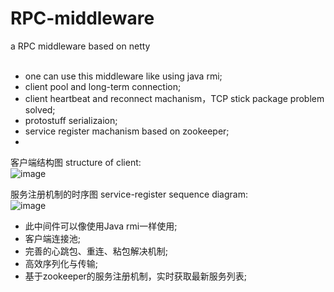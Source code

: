 # RPC-middleware
a  RPC middleware based on netty<br>
<br>
- one can use this middleware like using java rmi;
- client pool and long-term connection; 
- client heartbeat and reconnect machanism，TCP stick package problem solved;
- protostuff serializaion;
- service register machanism based on zookeeper;
-

客户端结构图 structure of client:<br>
![image](https://github.com/burhanxz/RPC-middleware/blob/master/client%E7%BB%93%E6%9E%84.png)<br>

服务注册机制的时序图 service-register sequence diagram:<br>
![image](https://github.com/burhanxz/RPC-middleware/blob/master/%E6%9C%8D%E5%8A%A1%E6%B3%A8%E5%86%8C%E7%9A%84%E6%97%B6%E5%BA%8F%E5%9B%BE.png)<br>
- 此中间件可以像使用Java rmi一样使用;
- 客户端连接池; 
- 完善的心跳包、重连、粘包解决机制;
- 高效序列化与传输;
- 基于zookeeper的服务注册机制，实时获取最新服务列表;


